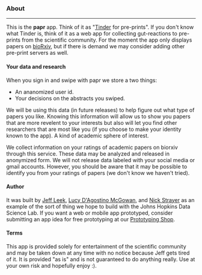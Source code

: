 ### About

<hr> 

This is the __papr__ app. Think of it as "[Tinder](https://www.gotinder.com/) for pre-prints". If you don't know what Tinder is, think of it as a web app for collecting gut-reactions to pre-prints from the scientific community. For the moment the app only displays papers on [bioRxiv](http://biorxiv.org/), but if there is demand we may consider adding other pre-print servers as well.

#### Your data and research

When you sign in and swipe with papr we store a two things: 

-  An ananomized user id.
-  Your decisions on the abstracts you swiped.  

We will be using this data (in future releases) to help figure out what type of papers you like. Knowing this information will allow us to show you papers that are more revelent to your interests but also will let you find other researchers that are most like you (if you choose to make your identity known to the app). A kind of academic sphere of interest. 

We collect information on your ratings of academic papers on biorxiv through this service. These data may be analyzed and released in anonymized form. We will not release data labeled with your social media or gmail accounts. However, you should be aware that it may be possible to identify you from your ratings of papers (we don't know we haven't tried).

#### Author

It was built by [Jeff Leek](http://jtleek.com/), [Lucy D'Agostino McGowan](http://lucymcgowan.com), and [Nick Strayer](http://nickstrayer.me) as an example of the sort of thing we hope to build with the Johns Hopkins Data Science Lab. If you want a web or mobile app prototyped, consider submitting an app idea for free prototyping at our [Prototyping Shop](http://jhudatascience.org/prototyping).

#### Terms

This app is provided solely for entertainment of the scientific community and may be taken down at any time with no notice because Jeff gets tired of it. It is provided "as is" and is not guaranteed to do anything really. Use at your own risk and hopefully enjoy :).
